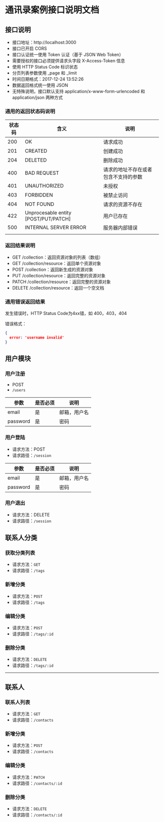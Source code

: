 # 通讯录案例接口说明文档

## 接口说明

- 接口地址：http://localhost:3000
- 接口已开启 CORS
- 接口认证统一使用 Token 认证（基于 JSON Web Token）
- 需要授权的接口必须提供请求头字段 X-Access-Token 信息
- 使用 HTTP Status Code 标识状态
- 分页列表参数使用 _page 和 _limit
- 时间日期格式：2017-12-24 13:52:26
- 数据返回格式统一使用 JSON
- 无特殊说明，接口默认支持 application/x-www-form-urlencoded 和 application/json 两种方式

### 通用的返回状态码说明

| 状态码 | 含义                                 | 说明                                 |
| ------ | ------------------------------------ | ------------------------------------ |
| 200    | OK                                   | 请求成功                             |
| 201    | CREATED                              | 创建成功                             |
| 204    | DELETED                              | 删除成功                             |
| 400    | BAD REQUEST                          | 请求的地址不存在或者包含不支持的参数 |
| 401    | UNAUTHORIZED                         | 未授权                               |
| 403    | FORBIDDEN                            | 被禁止访问                           |
| 404    | NOT FOUND                            | 请求的资源不存在                     |
| 422    | Unprocesable entity [POST/PUT/PATCH] | 用户已存在                           |
| 500    | INTERNAL SERVER ERROR                | 服务器内部错误                       |
|        |                                      |                                      |

### 返回结果说明

- GET /collection：返回资源对象的列表（数组）
- GET /collection/resource：返回单个资源对象
- POST /collection：返回新生成的资源对象
- PUT /collection/resource：返回完整的资源对象
- PATCH /collection/resource：返回完整的资源对象
- DELETE /collection/resource：返回一个空文档

### 通用错误返回结果

发生错误时，HTTP Status Code为4xx错，如 400，403，404

错误格式：

```json
{
  error: 'username invalid'
}
```

## 用户模块

### 用户注册

- POST
- `/users`

|   参数   | 是否必须 |     说明     |
|----------|----------|--------------|
| email    | 是       | 邮箱，用户名 |
| password | 是       | 密码         |

### 用户登陆

- 请求方法：POST
- 请求路径：`/session`

|   参数   | 是否必须 |     说明     |
|----------|----------|--------------|
| email    | 是       | 邮箱，用户名 |
| password | 是       | 密码         |

### 用户退出

- 请求方法：DELETE
- 请求路径：`/session`

## 联系人分类

### 获取分类列表

- 请求方法：`GET`
- 请求路径：`/tags`

### 新增分类

- 请求方法：`POST`
- 请求路径：`/tags`

### 编辑分类

- 请求方法：`POST`
- 请求路径：`/tags/:id`

### 删除分类

- 请求方法：`DELETE`
- 请求路径：`/tags/:id`

---

## 联系人

### 联系人列表

- 请求方法：`GET`
- 请求路径：`/contacts`

### 新增分类

- 请求方法：`POST`
- 请求路径：`/contacts`

### 编辑分类

- 请求方法：`PATCH`
- 请求路径：`/contacts/:id`

### 删除分类

- 请求方法：`DELETE`
- 请求路径：`/contacts/:id`
